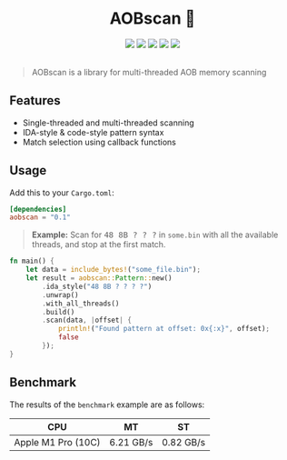 <h1 align="center">AOBscan 📝</h1>

<div align="center">
  <a href="https://crates.io/crates/aobscan"><img src="https://img.shields.io/crates/v/aobscan.svg"/></a>
  <a href="https://docs.rs/aobscan"><img src="https://docs.rs/aobscan/badge.svg"/></a>
  <a href="https://github.com/sonodima/aobscan/actions?workflow=CI"><img src="https://github.com/sonodima/aobscan/workflows/CI/badge.svg"/></a>
  <a href="https://crates.io/crates/aobscan"><img src="https://img.shields.io/crates/d/aobscan?color=pink"/></a>


  <img src="https://img.shields.io/badge/license-MIT-blue.svg"/>
</div>

<br>

> AOBscan is a library for multi-threaded AOB memory scanning

## Features

- Single-threaded and multi-threaded scanning
- IDA-style & code-style pattern syntax
- Match selection using callback functions

## Usage

Add this to your `Cargo.toml`:

```toml
[dependencies]
aobscan = "0.1"
```

> <b>Example:</b> Scan for <kbd>48 8B ? ? ?</kbd> in `some.bin` with all the available threads, and stop at the first
> match.

```rust
fn main() {
    let data = include_bytes!("some_file.bin");
    let result = aobscan::Pattern::new()
        .ida_style("48 8B ? ? ? ?")
        .unwrap()
        .with_all_threads()
        .build()
        .scan(data, |offset| {
            println!("Found pattern at offset: 0x{:x}", offset);
            false
        });
}
```

## Benchmark

The results of the `benchmark` example are as follows:

| CPU                | MT        | ST        |
|--------------------|-----------|-----------|
| Apple M1 Pro (10C) | 6.21 GB/s | 0.82 GB/s |
